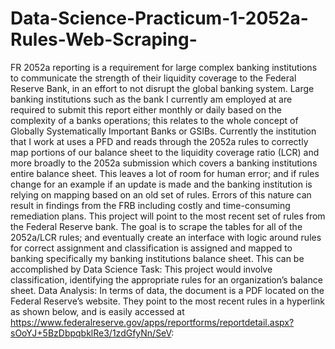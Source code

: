 # Data-Science-Practicum-1-2052a-Rules-Web-Scraping-
FR 2052a reporting is a requirement for large complex banking institutions to communicate the strength of their liquidity coverage to the Federal Reserve Bank, in an effort to not disrupt the global banking system.  Large banking institutions such as the bank I currently am employed at are required to submit this report either monthly or daily based on the complexity of a banks operations; this relates to the whole concept of Globally Systematically Important Banks or GSIBs.   Currently the institution that I work at uses a PFD and reads through the 2052a rules to correctly map portions of our balance sheet to the liquidity coverage ratio (LCR) and more broadly to the 2052a submission which covers a banking institutions entire balance sheet.  This leaves a lot of room for human error; and if rules change for an example if an update is made and the banking institution is relying on mapping based on an old set of rules.  Errors of this nature can result in findings from the FRB including costly and time-consuming remediation plans.  This project will point to the most recent set of rules from the Federal Reserve bank.  The goal is to scrape the tables for all of the 2052a/LCR rules; and eventually create an interface with logic around rules for correct assignment and classification is assigned and mapped to banking specifically my banking institutions balance sheet.  This can be accomplished by  Data Science Task: This project would involve classification, identifying the appropriate rules for an organization’s balance sheet. Data Analysis: In terms of data, the document is a PDF located on the Federal Reserve’s website.  They point to the most recent rules in a hyperlink as shown below, and is easily accessed at https://www.federalreserve.gov/apps/reportforms/reportdetail.aspx?sOoYJ+5BzDbpqbklRe3/1zdGfyNn/SeV:
